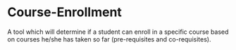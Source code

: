 # Course-Enrollment
A tool which will determine if a student can enroll in a specific course based on courses he/she has taken so far (pre-requisites and co-requisites).
